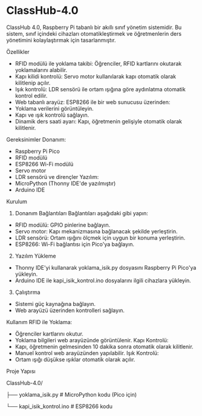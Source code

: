 # ClassHub-4.0
ClassHub 4.0, Raspberry Pi tabanlı bir akıllı sınıf yönetim sistemidir. Bu sistem, sınıf içindeki cihazları otomatikleştirmek ve öğretmenlerin ders yönetimini kolaylaştırmak için tasarlanmıştır.

Özellikler 
 - RFID modülü ile yoklama takibi: Öğrenciler, RFID kartlarını okutarak yoklamalarını alabilir.
 - Kapı kilidi kontrolü: Servo motor kullanılarak kapı otomatik olarak kilitlenip açılır.
 - Işık kontrolü: LDR sensörü ile ortam ışığına göre aydınlatma otomatik kontrol edilir.
 - Web tabanlı arayüz: ESP8266 ile bir web sunucusu üzerinden:
 - Yoklama verilerini görüntüleyin.
 - Kapı ve ışık kontrolü sağlayın.
 - Dinamik ders saati ayarı: Kapı, öğretmenin gelişiyle otomatik olarak kilitlenir.

Gereksinimler
Donanım:
 - Raspberry Pi Pico
 - RFID modülü
 - ESP8266 Wi-Fi modülü
 - Servo motor
 - LDR sensörü ve dirençler
Yazılım:
 - MicroPython (Thonny IDE'de yazılmıştır)
 - Arduino IDE

Kurulum 
1. Donanım Bağlantıları
Bağlantıları aşağıdaki gibi yapın:
 - RFID modülü: GPIO pinlerine bağlayın.
 - Servo motor: Kapı mekanizmasına bağlanacak şekilde yerleştirin.
 - LDR sensörü: Ortam ışığını ölçmek için uygun bir konuma yerleştirin.
 - ESP8266: Wi-Fi bağlantısı için Pico'ya bağlayın.

2. Yazılım Yükleme
 - Thonny IDE'yi kullanarak yoklama_isik.py dosyasını Raspberry Pi Pico'ya yükleyin.
 - Arduino IDE ile kapi_isik_kontrol.ino dosyalarını ilgili cihazlara yükleyin.

3. Çalıştırma
 - Sistemi güç kaynağına bağlayın.
 - Web arayüzü üzerinden kontrolleri sağlayın.

Kullanım 
RFID ile Yoklama:
 - Öğrenciler kartlarını okutur.
 - Yoklama bilgileri web arayüzünde görüntülenir.
Kapı Kontrolü:
 - Kapı, öğretmenin gelmesinden 10 dakika sonra otomatik olarak kilitlenir.
 - Manuel kontrol web arayüzünden yapılabilir.
Işık Kontrolü:
 - Ortam ışığı düşükse ışıklar otomatik olarak açılır.

Proje Yapısı 

ClassHub-4.0/

   ├── yoklama_isik.py          # MicroPython kodu (Pico için)

   └── kapi_isik_kontrol.ino    # ESP8266 kodu

  

